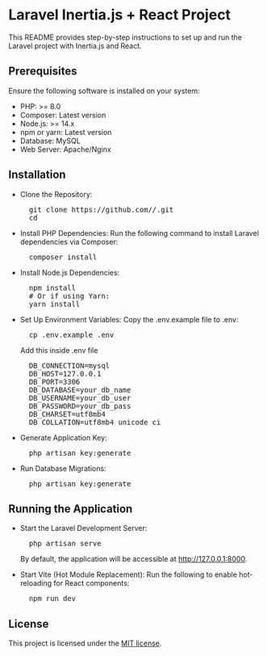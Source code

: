 # Laravel Inertia.js + React Project

This README provides step-by-step instructions to set up and run the Laravel project with Inertia.js and React.

## Prerequisites

Ensure the following software is installed on your system:

- PHP: >= 8.0
- Composer: Latest version
- Node.js: >= 14.x
- npm or yarn: Latest version
- Database: MySQL
- Web Server: Apache/Nginx

## Installation    

- Clone the Repository:
    <pre>
    git clone https://github.com/<your-username>/<repository-name>.git
    cd <repository-name></pre>
    
- Install PHP Dependencies: Run the following command to install Laravel dependencies via Composer:
    <pre>
    composer install</pre>
    
- Install Node.js Dependencies:
    <pre>
    npm install
    # Or if using Yarn:
    yarn install</pre>

- Set Up Environment Variables: Copy the .env.example file to .env:
    <pre>
    cp .env.example .env</pre>
    Add this inside .env file
    <pre>
    DB_CONNECTION=mysql
    DB_HOST=127.0.0.1
    DB_PORT=3306
    DB_DATABASE=your_db_name
    DB_USERNAME=your_db_user
    DB_PASSWORD=your_db_pass
    DB_CHARSET=utf8mb4
    DB_COLLATION=utf8mb4_unicode_ci</pre>
   
- Generate Application Key:
    <pre>
    php artisan key:generate</pre>

- Run Database Migrations:
    <pre>
    php artisan key:generate</pre>
    
## Running the Application

- Start the Laravel Development Server:
    <pre>
    php artisan serve</pre>
    By default, the application will be accessible at http://127.0.0.1:8000.

- Start Vite (Hot Module Replacement): Run the following to enable hot-reloading for React components:
    <pre>
    npm run dev</pre>
    
## License

This project is licensed under the [MIT license](https://opensource.org/licenses/MIT).
